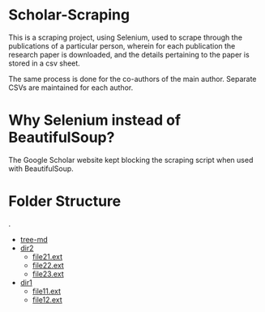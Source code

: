 # Scholar-Scraping

This is a scraping project, using Selenium, used to scrape through the publications of a particular person, wherein for each publication the research paper is downloaded, and the details pertaining to the paper is stored in a csv sheet. 

The same process is done for the co-authors of the main author. Separate CSVs are maintained for each author.

# Why Selenium instead of BeautifulSoup?
The Google Scholar website kept blocking the scraping script when used with BeautifulSoup.

# Folder Structure
.
 * [tree-md](./tree-md)
 * [dir2](./dir2)
   * [file21.ext](./dir2/file21.ext)
   * [file22.ext](./dir2/file22.ext)
   * [file23.ext](./dir2/file23.ext)
 * [dir1](./dir1)
   * [file11.ext](./dir1/file11.ext)
   * [file12.ext](./dir1/file12.ext)   

